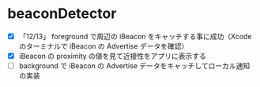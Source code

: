 # beaconDetector

- [x] 「12/13」 foreground で周辺の iBeacon をキャッチする事に成功（Xcode のターミナルで iBeacon の Advertise データを確認）
- [x] iBeacon の proximity の値を見て近接性をアプリに表示する
- [ ] background で iBeacon の Advertise データをキャッチしてローカル通知の実装
